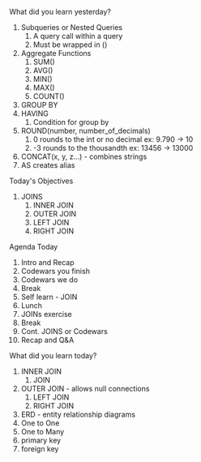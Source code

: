 What did you learn yesterday?

1. Subqueries or Nested Queries
   1. A query call within a query
   2. Must be wrapped in ()
2. Aggregate Functions
   1. SUM()
   2. AVG()
   3. MIN()
   4. MAX()
   5. COUNT()
3. GROUP BY
4. HAVING
   1. Condition for group by
5. ROUND(number, number_of_decimals)
   1. 0 rounds to the int or no decimal ex: 9.790 -> 10
   2. -3 rounds to the thousandth ex: 13456 -> 13000
6. CONCAT(x, y, z...) - combines strings
7. AS creates alias


Today's Objectives
1. JOINS
   1. INNER JOIN
   2. OUTER JOIN
   3. LEFT JOIN
   4. RIGHT JOIN


Agenda Today
1. Intro and Recap
2. Codewars you finish
3. Codewars we do
4. Break
5. Self learn - JOIN
6. Lunch
7. JOINs exercise
8. Break
9. Cont. JOINS or Codewars
10. Recap and Q&A


What did you learn today?


1. INNER JOIN
   1. JOIN
2. OUTER JOIN - allows null connections
   1. LEFT JOIN
   2. RIGHT JOIN
3. ERD - entity relationship diagrams
4. One to One
5. One to Many
6. primary key
7. foreign key
